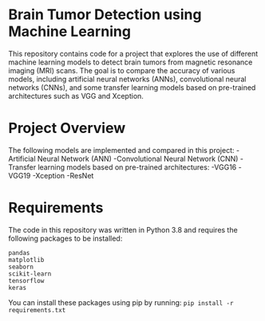 # Brain Tumor Detection using Machine Learning
This repository contains code for a project that explores the use of different machine learning models to detect brain tumors from magnetic resonance imaging (MRI) scans. The goal is to compare the accuracy of various models, including artificial neural networks (ANNs), convolutional neural networks (CNNs), and some transfer learning models based on pre-trained architectures such as VGG and Xception.

# Project Overview
The following models are implemented and compared in this project:
-Artificial Neural Network (ANN)
-Convolutional Neural Network (CNN)
-Transfer learning models based on pre-trained architectures:
-VGG16
-VGG19
-Xception
-ResNet

# Requirements
The code in this repository was written in Python 3.8 and requires the following packages to be installed:
```numpy
pandas
matplotlib
seaborn
scikit-learn
tensorflow
keras
```

You can install these packages using pip by running:
```pip install -r requirements.txt```

